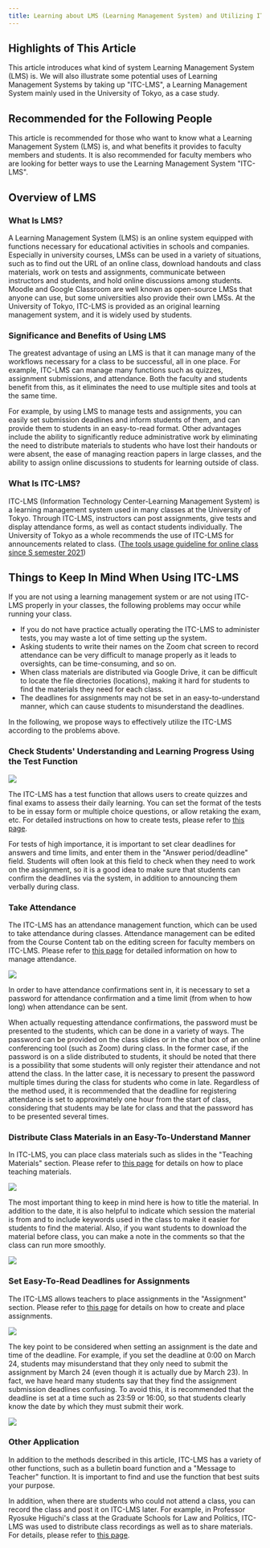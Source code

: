```yaml
---
title: Learning about LMS (Learning Management System) and Utilizing ITC-LMS
---
```


## Highlights of This Article

This article introduces what kind of system Learning Management System (LMS) is. We will also illustrate some potential uses of Learning Management Systems by taking up "ITC-LMS", a Learning Management System mainly used in the University of Tokyo, as a case study.

## Recommended for the Following People

This article is recommended for those who want to know what a Learning Management System (LMS) is, and what benefits it provides to faculty members and students. It is also recommended for faculty members who are looking for better ways to use the Learning Management System "ITC-LMS".

## Overview of LMS

### What Is LMS?

A Learning Management System (LMS) is an online system equipped with functions necessary for educational activities in schools and companies. Especially in university courses, LMSs can be used in a variety of situations, such as to find out the URL of an online class, download handouts and class materials, work on tests and assignments, communicate between instructors and students, and hold online discussions among students. Moodle and Google Classroom are well known as open-source LMSs that anyone can use, but some universities also provide their own LMSs. At the University of Tokyo, ITC-LMS is provided as an original learning management system, and it is widely used by students.

### Significance and Benefits of Using LMS

The greatest advantage of using an LMS is that it can manage many of the workflows necessary for a class to be successful, all in one place. For example, ITC-LMS can manage many functions such as quizzes, assignment submissions, and attendance. Both the faculty and students benefit from this, as it eliminates the need to use multiple sites and tools at the same time.

For example, by using LMS to manage tests and assignments, you can easily set submission deadlines and inform students of them, and can provide them to students in an easy-to-read format. Other advantages include the ability to significantly reduce administrative work by eliminating the need to distribute materials to students who have lost their handouts or were absent, the ease of managing reaction papers in large classes, and the ability to assign online discussions to students for learning outside of class.

### What Is ITC-LMS?

ITC-LMS (Information Technology Center-Learning Management System) is a learning management system used in many classes at the University of Tokyo. Through ITC-LMS, instructors can post assignments, give tests and display attendance forms, as well as contact students individually. The University of Tokyo as a whole recommends the use of ITC-LMS for announcements related to class. ([The tools usage guideline for online class since S semester 2021](/en/notice/guideline))

## Things to Keep In Mind When Using ITC-LMS

If you are not using a learning management system or are not using ITC-LMS properly in your classes, the following problems may occur while running your class.

- If you do not have practice actually operating the ITC-LMS to administer tests, you may waste a lot of time setting up the system.
- Asking students to write their names on the Zoom chat screen to record attendance can be very difficult to manage properly as it leads to oversights, can be time-consuming, and so on.
- When class materials are distributed via Google Drive, it can be difficult to locate the file directories (locations), making it hard for students to find the materials they need for each class.
- The deadlines for assignments may not be set in an easy-to-understand manner, which can cause students to misunderstand the deadlines.

In the following, we propose ways to effectively utilize the ITC-LMS according to the problems above.

### Check Students' Understanding and Learning Progress Using the Test Function

![](pic1.png)

The ITC-LMS has a test function that allows users to create quizzes and final exams to assess their daily learning. You can set the format of the tests to be in essay form or multiple choice questions, or allow retaking the exam, etc. For detailed instructions on how to create tests, please refer to [this page](/en/lms_lecturers/prepare_quizzes).

For tests of high importance, it is important to set clear deadlines for answers and time limits, and enter them in the "Answer period/deadline" field. Students will often look at this field to check when they need to work on the assignment, so it is a good idea to make sure that students can confirm the deadlines via the system, in addition to announcing them verbally during class.

### Take Attendance

The ITC-LMS has an attendance management function, which can be used to take attendance during classes. Attendance management can be edited from the Course Content tab on the editing screen for faculty members on ITC-LMS. Please refer to [this page](/en/lms_lecturers/view_attendances) for detailed information on how to manage attendance.

![](pic2.png)

In order to have attendance confirmations sent in, it is necessary to set a password for attendance confirmation and a time limit (from when to how long) when attendance can be sent.

When actually requesting attendance confirmations, the password must be presented to the students, which can be done in a variety of ways. The password can be provided on the class slides or in the chat box of an online conferencing tool (such as Zoom) during class. In the former case, if the password is on a slide distributed to students, it should be noted that there is a possibility that some students will only register their attendance and not attend the class. In the latter case, it is necessary to present the password multiple times during the class for students who come in late. Regardless of the method used, it is recommended that the deadline for registering attendance is set to approximately one hour from the start of class, considering that students may be late for class and that the password has to be presented several times.

### Distribute Class Materials in an Easy-To-Understand Manner

In ITC-LMS, you can place class materials such as slides in the "Teaching Materials" section. Please refer to [this page](/en/lms_lecturers/course_material) for details on how to place teaching materials.

![](pic3.png)

The most important thing to keep in mind here is how to title the material. In addition to the date, it is also helpful to indicate which session the material is from and to include keywords used in the class to make it easier for students to find the material. Also, if you want students to download the material before class, you can make a note in the comments so that the class can run more smoothly.

![](pic4.png)

### Set Easy-To-Read Deadlines for Assignments

The ITC-LMS allows teachers to place assignments in the "Assignment" section. Please refer to [this page](/en/lms_lecturers/assignments) for details on how to create and place assignments.

![](pic5.png)

The key point to be considered when setting an assignment is the date and time of the deadline. For example, if you set the deadline at 0:00 on March 24, students may misunderstand that they only need to submit the assignment by March 24 (even though it is actually due by March 23). In fact, we have heard many students say that they find the assignment submission deadlines confusing. To avoid this, it is recommended that the deadline is set at a time such as 23:59 or 16:00, so that students clearly know the date by which they must submit their work.

![](pic6.png)

### Other Application

In addition to the methods described in this article, ITC-LMS has a variety of other functions, such as a bulletin board function and a "Message to Teacher" function. It is important to find and use the function that best suits your purpose.

In addition, when there are students who could not attend a class, you can record the class and post it on ITC-LMS later. For example, in Professor Ryosuke Higuchi's class at the Graduate Schools for Law and Politics, ITC-LMS was used to distribute class recordings as well as to share materials. For details, please refer to [this page](/good-practice/interview/higuchi#%E5%AD%A6%E7%94%9F%E3%81%AE%E3%82%B3%E3%83%A1%E3%83%B3%E3%83%88-%E3%81%93%E3%81%AE%E6%8E%88%E6%A5%AD%E3%81%8C%E8%89%AF%E3%81%8B%E3%81%A3%E3%81%9F%E7%90%86%E7%94%B1).
